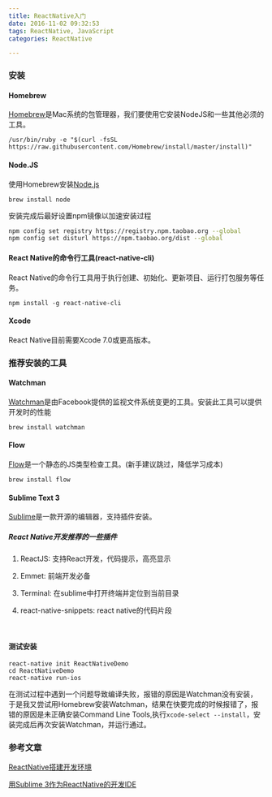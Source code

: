 ```yaml
---
title: ReactNative入门
date: 2016-11-02 09:32:53
tags: ReactNative, JavaScript
categories: ReactNative

---
```


### 安装

#### Homebrew

[Homebrew](http://brew.sh/)是Mac系统的包管理器，我们要使用它安装NodeJS和一些其他必须的工具。

```shell
/usr/bin/ruby -e "$(curl -fsSL https://raw.githubusercontent.com/Homebrew/install/master/install)"
```

#### Node.JS

使用Homebrew安装[Node.js](https://nodejs.org/en/)

```shell
brew install node
```

安装完成后最好设置npm镜像以加速安装过程

```sh
npm config set registry https://registry.npm.taobao.org --global
npm config set disturl https://npm.taobao.org/dist --global
```

#### React Native的命令行工具(react-native-cli)

React Native的命令行工具用于执行创建、初始化、更新项目、运行打包服务等任务。

```shell
npm install -g react-native-cli
```

#### Xcode

React Native目前需要Xcode 7.0或更高版本。

### 推荐安装的工具

#### Watchman

[Watchman](https://facebook.github.io/watchman/docs/install.html)是由Facebook提供的监视文件系统变更的工具。安装此工具可以提供开发时的性能

```shell
brew install watchman
```

#### Flow

[Flow](https://www.flowtype.org/)是一个静态的JS类型检查工具。(新手建议跳过，降低学习成本)

```shell
brew install flow
```

#### Sublime Text 3

[Sublime](http://www.sublimetext.com)是一款开源的编辑器，支持插件安装。

##### React Native开发推荐的一些插件

1. ReactJS: 支持React开发，代码提示，高亮显示

2. Emmet: 前端开发必备

3. Terminal: 在sublime中打开终端并定位到当前目录

4. react-native-snippets: react native的代码片段

   ​

#### 测试安装

```shell
react-native init ReactNativeDemo
cd ReactNativeDemo
react-native run-ios
```

在测试过程中遇到一个问题导致编译失败，报错的原因是Watchman没有安装，于是我又尝试用Homebrew安装Watchman，结果在快要完成的时候报错了，报错的原因是未正确安装Command Line Tools,执行`xcode-select --install`，安装完成后再次安装Watchman，并运行通过。

### 参考文章

[ReactNative搭建开发环境](http://reactnative.cn/docs/0.36/getting-started.html#content)

[用Sublime 3作为ReactNative的开发IDE](http://www.jianshu.com/p/2ddfff095e90)

